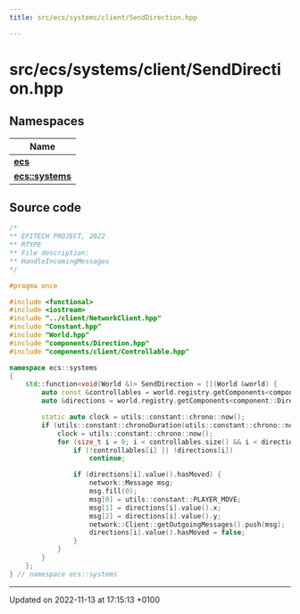 ```yaml
---
title: src/ecs/systems/client/SendDirection.hpp

---
```


# src/ecs/systems/client/SendDirection.hpp



## Namespaces

| Name           |
| -------------- |
| **[ecs](Namespaces/namespaceecs.md)**  |
| **[ecs::systems](Namespaces/namespaceecs_1_1systems.md)**  |




## Source code

```cpp
/*
** EPITECH PROJECT, 2022
** RTYPE
** File description:
** HandleIncomingMessages
*/

#pragma once

#include <functional>
#include <iostream>
#include "../client/NetworkClient.hpp"
#include "Constant.hpp"
#include "World.hpp"
#include "components/Direction.hpp"
#include "components/client/Controllable.hpp"

namespace ecs::systems
{
    std::function<void(World &)> SendDirection = [](World &world) {
        auto const &controllables = world.registry.getComponents<component::Controllable>();
        auto &directions = world.registry.getComponents<component::Direction>();

        static auto clock = utils::constant::chrono::now();
        if (utils::constant::chronoDuration(utils::constant::chrono::now() - clock).count() > 10) {
            clock = utils::constant::chrono::now();
            for (size_t i = 0; i < controllables.size() && i < directions.size(); i++) {
                if (!controllables[i] || !directions[i])
                    continue;

                if (directions[i].value().hasMoved) {
                    network::Message msg;
                    msg.fill(0);
                    msg[0] = utils::constant::PLAYER_MOVE;
                    msg[1] = directions[i].value().x;
                    msg[2] = directions[i].value().y;
                    network::Client::getOutgoingMessages().push(msg);
                    directions[i].value().hasMoved = false;
                }
            }
        }
    };
} // namespace ecs::systems
```


-------------------------------

Updated on 2022-11-13 at 17:15:13 +0100
